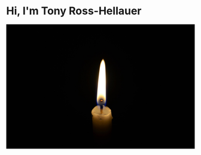 # Hi, I'm Tony Ross-Hellauer

![IMG](https://github.com/tonyR-H/tonyR-H.github.io/blob/master/2017-06-26-06-54-45.jpg)
